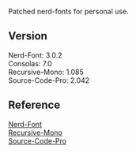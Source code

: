 Patched nerd-fonts for personal use.

## Version

Nerd-Font: 3.0.2  
Consolas: 7.0  
Recursive-Mono: 1.085  
Source-Code-Pro: 2.042

## Reference

[Nerd-Font](https://github.com/ryanoasis/nerd-fonts)  
[Recursive-Mono](https://github.com/arrowtype/recursive)  
[Source-Code-Pro](https://github.com/adobe-fonts/source-code-pro)
